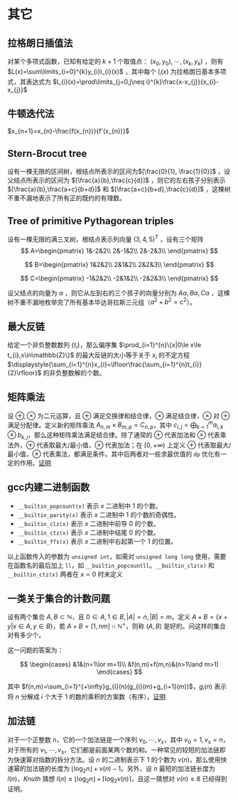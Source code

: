 # 其它

## 拉格朗日插值法

对某个多项式函数，已知有给定的 $k+1$ 个取值点： $(x_{0},y_{0}),\cdots,(x_{k},y_{k})$ ，则有 $L(x)=\sum\limits_{i=0}^{k}y_{i}l_{i}(x)$ ，其中每个 $l_{i}(x)$ 为拉格朗日基本多项式，其表达式为 $l_{i}(x)=\prod\limits_{j=0,j\neq i}^{k}\frac{x-x_{j}}{x_{i}-x_{j}}$

## 牛顿迭代法

$x_{n+1}=x_{n}-\frac{f(x_{n})}{f'(x_{n})}$

## Stern-Brocut tree

设有一棵无限的区间树，根结点所表示的区间为$[\frac{0}{1}, \frac{1}{0}]$ ，设父结点所表示的区间为 $[\frac{a}{b},\frac{c}{d}]$ ，则它的左右孩子分别表示 $[\frac{a}{b},\frac{a+c}{b+d}]$ 和 $[\frac{a+c}{b+d},\frac{c}{d}]$ ，这棵树不重不漏地表示了所有正的既约的有理数。

## Tree of primitive Pythagorean triples

设有一棵无限的满三叉树，根结点表示列向量 $(3,4,5)^{T}$ ，设有三个矩阵
$$
A=\begin{pmatrix}
1&-2&2\\
2&-1&2\\
2&-2&3\\
\end{pmatrix}
$$

$$
B=\begin{pmatrix}
1&2&2\\
2&1&2\\
2&2&3\\
\end{pmatrix}
$$

$$
C=\begin{pmatrix}
-1&2&2\\
-2&1&2\\
-2&2&3\\
\end{pmatrix}
$$

设父结点的向量为 $\alpha$ ，则它从左到右的三个孩子的向量分别为 $A\alpha, B\alpha, C\alpha$ ，这棵树不重不漏地枚举完了所有基本毕达哥拉斯三元组（$a^{2}+b^{2}=c^{2}$）。

## 最大反链

给定一个非负整数数列 $\{t_{i}\}$，那么偏序集 $\prod_{i=1}^{n}\{x|0\le x\le t_{i},x\in\mathbb{Z}\}$ 的最大反链的大小等于关于 $x_{i}$ 的不定方程 $\displaystyle{\sum_{i=1}^{n}x_{i}=\lfloor\frac{\sum_{i=1}^{n}t_{i}}{2}\rfloor}$ 的非负整数解的个数。

## 矩阵乘法

设 $\oplus,\otimes$ 为二元运算，且 $\oplus$ 满足交换律和结合律，$\otimes$ 满足结合律，$\otimes$ 对 $\oplus$ 满足分配律。定义新的矩阵乘法 $A_{n,m}\times B_{m,p}=C_{n,p}$，其中 $c_{i,j}=\bigoplus_{k=1}^{m}a_{i,k}\otimes b_{k,j}$，那么这种矩阵乘法满足结合律。除了通常的 $\oplus$ 代表加法和 $\otimes$ 代表乘法外，$\oplus$ 代表取最大/最小值，$\otimes$ 代表加法；在 $[0,+\infty)$ 上定义 $\oplus$ 代表取最大/最小值，$\otimes$ 代表乘法，都满足条件。其中后两者对一些求最优值的 `dp` 优化有一定的作用。[证明](matrix_multiplication)

## gcc内建二进制函数

- `__builtin_popcount(x)` 表示 $x$ 二进制中 $1$ 的个数。
- `__builtin_parity(x)` 表示 $x$ 二进制中 $1$ 的个数的奇偶性。
- `__builtin_clz(x)` 表示 $x$ 二进制中前导 $0$ 的个数。
- `__builtin_ctz(x)` 表示 $x$ 二进制中结尾 $0$ 的个数。
- `__builtin_ffs(x)` 表示 $x$ 二进制中右起第一个 $1$ 的位置。

以上函数传入的参数为 `unsigned int`，如需对 `unsigned long long` 使用，需要在函数名的最后加上 `ll`，如 `__builtin_popcountll`。`__builtin_clz(x)` 和 `__builtin_ctz(x)` 两者在 $x=0$ 时未定义

## 一类关于集合的计数问题

设有两个集合 $A,B\subset\mathbb{N}$，且 $0\in A,1\in B,|A|=n,|B|=m$。定义 $A+B=\{x+y|x\in A,y\in B\}$，若 $A+B=[1,nm]\cap\mathbb{N}^{+}$，则称 $(A,B)$ 是好的。问这样的集合对有多少个。

这一问题的答案为：

$$
\begin{cases}
&1&(n=1\lor m=1)\\
&f(n,m)+f(m,n)&(n>1\land m>1)
\end{cases}
$$

其中 $f(n,m)=\sum_{i=1}^{+\infty}g_{i}(n)(g_{i}(m)+g_{i+1}(m))$，$g_{i}(n)$ 表示将 $n$ 分解成 $i$ 个大于 $1$ 的数的乘积的方案数（有序）。[证明](set_counting)

## 加法链

对于一个正整数 $n$，它的一个加法链是一个序列 $v_{0},\cdots,v_{s}$，其中 $v_{0}=1,v_{s}=n$，对于所有的 $v_{1},\cdots,v_{s}$，它们都是前面某两个数的和。一种常见的较短的加法链即为快速幂对指数的拆分方法。设 $n$ 的二进制表示下 $1$ 的个数为 $v(n)$，那么使用快速幂的加法链的长度为 $\lfloor\log_{2}n\rfloor+v(n)-1$。另外，设 $n$ 最短的加法链长度为 $l(n)$，$Knuth$ 猜想 $l(n)\ge\lfloor\log_{2}n\rfloor+\lceil\log_{2}v(n)\rceil$，且这一猜想对 $v(n)\le8$ 已经得到证明。
